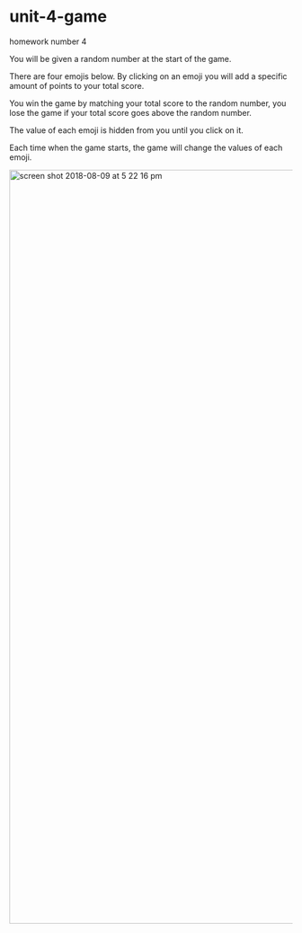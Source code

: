 # unit-4-game
homework number 4
<p>You will be given a random number at the start of the game.</p>
<p>There are four emojis below. By clicking on an emoji you will add a specific amount of points to your total score.</p>
<p>You win the game by matching your total score to the random number, you lose the game if your total score goes above the random number.</p>
<p> The value of each emoji is hidden from you until you click on it.</p>
<p> Each time when the game starts, the game will change the values of each emoji.</p>

<img width="1342" alt="screen shot 2018-08-09 at 5 22 16 pm" src="https://user-images.githubusercontent.com/40393934/43926604-d8b6f70e-9bf8-11e8-9b77-80842fe6e478.png">
